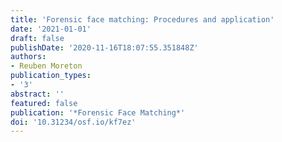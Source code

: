 ```yaml
---
title: 'Forensic face matching: Procedures and application'
date: '2021-01-01'
draft: false
publishDate: '2020-11-16T18:07:55.351848Z'
authors:
- Reuben Moreton
publication_types:
- '3'
abstract: ''
featured: false
publication: '*Forensic Face Matching*'
doi: '10.31234/osf.io/kf7ez'
---
```


